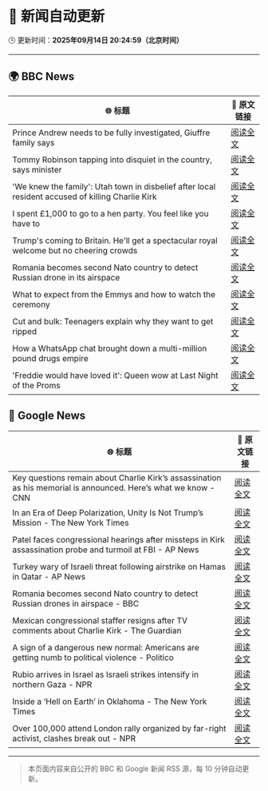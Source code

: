 # 🧠 新闻自动更新

🕒 更新时间：**2025年09月14日 20:24:59（北京时间）**

---

## 🌍 BBC News

| 🌐 标题 | 🔗 原文链接 |
|--------|-------------|
| Prince Andrew needs to be fully investigated, Giuffre family says | [阅读全文](https://www.bbc.com/news/articles/cx2nynd3deno?at_medium=RSS&at_campaign=rss) |
| Tommy Robinson tapping into disquiet in the country, says minister | [阅读全文](https://www.bbc.com/news/articles/cnvr5782yp3o?at_medium=RSS&at_campaign=rss) |
| 'We knew the family': Utah town in disbelief after local resident accused of killing Charlie Kirk | [阅读全文](https://www.bbc.com/news/articles/czew1nz17rro?at_medium=RSS&at_campaign=rss) |
| I spent £1,000 to go to a hen party. You feel like you have to | [阅读全文](https://www.bbc.com/news/articles/c930pyzygqxo?at_medium=RSS&at_campaign=rss) |
| Trump's coming to Britain. He'll get a spectacular royal welcome but no cheering crowds | [阅读全文](https://www.bbc.com/news/articles/cq5jgdvnll4o?at_medium=RSS&at_campaign=rss) |
| Romania becomes second Nato country to detect Russian drone in its airspace | [阅读全文](https://www.bbc.com/news/articles/c80g7g5rmlno?at_medium=RSS&at_campaign=rss) |
| What to expect from the Emmys and how to watch the ceremony | [阅读全文](https://www.bbc.com/news/articles/c1mxlm42l9vo?at_medium=RSS&at_campaign=rss) |
| Cut and bulk: Teenagers explain why they want to get ripped | [阅读全文](https://www.bbc.com/news/articles/cvg964v18l6o?at_medium=RSS&at_campaign=rss) |
| How a WhatsApp chat brought down a multi-million pound drugs empire | [阅读全文](https://www.bbc.com/news/articles/ckg4ej4l225o?at_medium=RSS&at_campaign=rss) |
| 'Freddie would have loved it': Queen wow at Last Night of the Proms | [阅读全文](https://www.bbc.com/news/articles/cwyn7lq1q1ro?at_medium=RSS&at_campaign=rss) |

## 📰 Google News

| 🌐 标题 | 🔗 原文链接 |
|--------|-------------|
| Key questions remain about Charlie Kirk’s assassination as his memorial is announced. Here’s what we know - CNN | [阅读全文](https://news.google.com/rss/articles/CBMidkFVX3lxTE44TUlaMG9hTUhncXlIZG9qX18xbURyRjFrVmJXT0lnalJROE96NkpSYXhiQXViVW5kSXdEV2pLMFhUTG5QdGJRcEtjUmxpZTg0bWxjZ2xscXJvSzJPc0sxb1BVWmlOY1lDcXpRTzhDakh6RTdhRUE?oc=5) |
| In an Era of Deep Polarization, Unity Is Not Trump’s Mission - The New York Times | [阅读全文](https://news.google.com/rss/articles/CBMiiAFBVV95cUxQR3lWWFA5cE0xMU5qRG1tZTRCVmo1X05XbUNJWHRlRVY0YWJOZWxnWmFkeGY4ZEh4WkVNcEJwRGxrU1JWaFNJV0ZuVU1vYUZfMGtVeHZEMFB1MUp6dHhPVV9FWnl1X0l5aVFHcXpUUWV2ZnNUMmNkZWxjQXIzdW1TUkhvZndtUnlm?oc=5) |
| Patel faces congressional hearings after missteps in Kirk assassination probe and turmoil at FBI - AP News | [阅读全文](https://news.google.com/rss/articles/CBMijAFBVV95cUxOa1BKLWxGUnlWWjhGNUpKN1NYclN3S29WLTNzUXFpc0FiMWFNcTdDVmtrTnlSOWNXN0VMS0lSczZXckswVGo4RnFGTVVTRlZwUWVrZXZBaXU5bWl0MzhKSnQ5ZlA2aGlSYnE1SW5sQ2I3ZlIzNElnd21Ya29waFJ2VUw0cXpEUFphQmxWRA?oc=5) |
| Turkey wary of Israeli threat following airstrike on Hamas in Qatar - AP News | [阅读全文](https://news.google.com/rss/articles/CBMijwFBVV95cUxNWlNWMDNfaEZicnBKbW1rQlcwX1hwWC0zVnNzRGFBY25xMkNQZGVteG8tbmtQaEhhTVcyN1JxWFVfZjFIOTd4QUhDRU4wMWhGU1MzZXhCZ1hna24xNUJKQjE2QlB3dU10WG5OQWc4eWlueUxzNlZqSHZ6TldxYlhnYkd1SlJtOGFrQnI0RVBrRQ?oc=5) |
| Romania becomes second Nato country to detect Russian drones in airspace - BBC | [阅读全文](https://news.google.com/rss/articles/CBMiWkFVX3lxTE9SMFllYnZTLWVEdGE5d1VKTWdzZjMxd0pxNnlyTVVoU2JSRXozTWIxd2k2VEFWeDk1T04td2VTS3I1VEhzeEh2UE95Xy1CS3FJUWYtcW5WU1RQUdIBX0FVX3lxTE81R2FrX0hDNWNvQkRCZ0IzM20zU3gwbkhlTFFnTUJHR05lUWlmUGtaR25DRE5qdUtvLTdOaDR1X1FadURkOWtNbzA1V0h6NFJ1WVJyY2JrMmRIdGF1OVlj?oc=5) |
| Mexican congressional staffer resigns after TV comments about Charlie Kirk - The Guardian | [阅读全文](https://news.google.com/rss/articles/CBMinwFBVV95cUxNN3l2ZFFmZmJ4UDJYS1kyNHk3Q1pXRlFGTmd4cmhacHVVOVVXZDFHQ0Z6LW9aRk9ZSXJiTm9GMTl2N2xGRkxNWTVrbE10eVVBWl8wbWJ6RFJsRjhEMWd3WnUtX3F2ZGExTmIycTBjSzUtNWNKcEdoR3FQeGliU2RkREk3NUJHZXNzNTd6bjhfZkNIWXFtREJqUjRpU0JvUVU?oc=5) |
| A sign of a dangerous new normal: Americans are getting numb to political violence - Politico | [阅读全文](https://news.google.com/rss/articles/CBMihgFBVV95cUxNVDZaMjNQVXl1ZngzQnhVajg0V1RTWUVOX1c1X1lyTjA4VWd5eWplNjNyTndpRnBkZkVHZy16eHhxQ21hM21IVmMwdlhJZWhycXdFYkNYMHRLVUtrUVoyN0ljckljcmpkOXNlZTZMZFJZX2djdHlLRG9EN1Y2SEJleGpQY1dYZw?oc=5) |
| Rubio arrives in Israel as Israeli strikes intensify in northern Gaza - NPR | [阅读全文](https://news.google.com/rss/articles/CBMigAFBVV95cUxPQXNzLUNtTlpqVW1OQ0ZLVUhhNHdYWllkYnZSaC1LaXJlQmlYUWhfMmZKVTByeWNxOGs3WkU5eGVlcWJ1ZGsyTHE3WVYyTEpWQmRRLWhuYXdmem50dXlQRUpzYkRSaEJaX3NHX1U2ZXlaY0lpMzZKUF8zSjFTSFpaZQ?oc=5) |
| Inside a ‘Hell on Earth’ in Oklahoma - The New York Times | [阅读全文](https://news.google.com/rss/articles/CBMihAFBVV95cUxOTS1JQlNaZDVaM1ZLTFZjLWltRXpPWG9nbXp3SWtpNFpJYzQ5TUxIV2dwQUlzOEJ2bjdWbXhFWDhEckJQaFY5c19OS1FkeDlxMGVHMzlqRnF1U1p4TThTMWtZaG91bjlEck4xVkdsSTB0TnhwU1Z2Mm5jWmFvSkx6VVgtTXU?oc=5) |
| Over 100,000 attend London rally organized by far-right activist, clashes break out - NPR | [阅读全文](https://news.google.com/rss/articles/CBMihAFBVV95cUxQNWF2TTVBVU43QkpiOXJJVXF3aGd5UzBaVmdnZWpfM0k2MXBOR1ZGRjY5M2dzclBnTTkwSmVITEprWV9wdlRheDBUQUlYNWxkbDVzRXdpMWIta2JYQlZXb05yd0VKT0pXT1lidEx0WTNSZVhxNzZsRG1MYy1idFl3Vy1SMEo?oc=5) |

---
> 本页面内容来自公开的 BBC 和 Google 新闻 RSS 源，每 10 分钟自动更新。